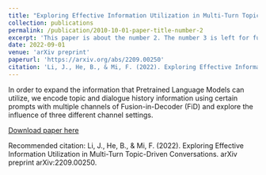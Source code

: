 ```yaml
---
title: "Exploring Effective Information Utilization in Multi-Turn Topic-Driven Conversations"
collection: publications
permalink: /publication/2010-10-01-paper-title-number-2
excerpt: 'This paper is about the number 2. The number 3 is left for future work.'
date: 2022-09-01
venue: 'arXiv preprint'
paperurl: 'https://arxiv.org/abs/2209.00250'
citation: 'Li, J., He, B., & Mi, F. (2022). Exploring Effective Information Utilization in Multi-Turn Topic-Driven Conversations. arXiv preprint arXiv:2209.00250.'
---
```

In order to expand the information that Pretrained Language Models can utilize, we encode topic and dialogue history information using certain prompts with multiple channels of Fusion-in-Decoder (FiD) and explore the influence of three different channel settings.

[Download paper here](https://arxiv.org/pdf/2209.00250.pdf)

Recommended citation: Li, J., He, B., & Mi, F. (2022). Exploring Effective Information Utilization in Multi-Turn Topic-Driven Conversations. arXiv preprint arXiv:2209.00250.